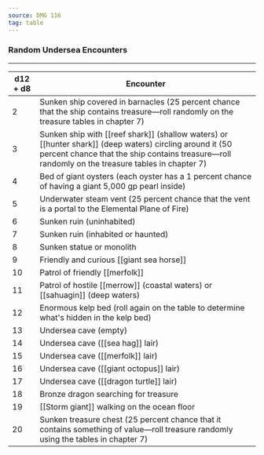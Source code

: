 ```yaml
---
source: DMG 116
tag: table
---
```


### Random Undersea Encounters
---
|d12 + d8|Encounter|
|----|------------|
|2|Sunken ship covered in barnacles (25 percent chance that the ship contains treasure—roll randomly on the treasure tables in chapter 7)|
|3|Sunken ship with [[reef shark]] (shallow waters) or [[hunter shark]] (deep waters) circling around it (50 percent chance that the ship contains treasure—roll randomly on the treasure tables in chapter 7)|
|4|Bed of giant oysters (each oyster has a 1 percent chance of having a giant 5,000 gp pearl inside)|
|5|Underwater steam vent (25 percent chance that the vent is a portal to the Elemental Plane of Fire)|
|6|Sunken ruin (uninhabited)|
|7|Sunken ruin (inhabited or haunted)|
|8|Sunken statue or monolith|
|9|Friendly and curious [[giant sea horse]]|
|10|Patrol of friendly [[merfolk]]|
|11|Patrol of hostile [[merrow]] (coastal waters) or [[sahuagin]] (deep waters)|
|12|Enormous kelp bed (roll again on the table to determine what's hidden in the kelp bed)|
|13|Undersea cave (empty)|
|14|Undersea cave ([[sea hag]] lair)|
|15|Undersea cave ([[merfolk]] lair)|
|16|Undersea cave ([[giant octopus]] lair)|
|17|Undersea cave ([[dragon turtle]] lair)|
|18|Bronze dragon searching for treasure|
|19|[[Storm giant]] walking on the ocean floor|
|20|Sunken treasure chest (25 percent chance that it contains something of value—roll treasure randomly using the tables in chapter 7)|
